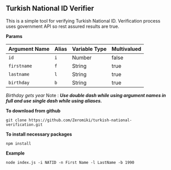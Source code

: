 ## Turkish National ID Verifier

This is a simple tool for verifying Turkish National ID. Verification process uses government API so rest assured results are true.

**Params**

| Argument Name | Alias | Variable Type | Multivalued |
| ------------- | -------------  | ------------- | ------------- |
| `id`  | `i` | Number  | false
| `firstname`  | `f` | String | true
| `lastname`  | `l` | String | true
| `birthday`  | `b` | String | true

*Birthday gets year*
Note : ***Use double dash while using argument names in full and use single dash while using aliases.*** 


**To download from github**

    git clone https://github.com/Zeromiki/turkish-national-verification.git

**To install necessary packages**

    npm install

**Example**

    node index.js -i NATID -n First Name -l LastName -b 1990

